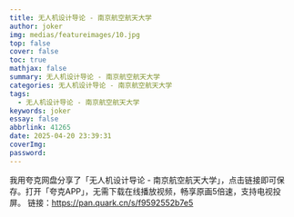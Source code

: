 ```yaml
---
title: 无人机设计导论 - 南京航空航天大学
author: joker
img: medias/featureimages/10.jpg
top: false
cover: false
toc: true
mathjax: false
summary: 无人机设计导论 - 南京航空航天大学
categories: 无人机设计导论 - 南京航空航天大学
tags:
  - 无人机设计导论 - 南京航空航天大学
keywords: joker
essay: false
abbrlink: 41265
date: 2025-04-20 23:39:31
coverImg:
password:
---
```


我用夸克网盘分享了「无人机设计导论 - 南京航空航天大学」，点击链接即可保存。打开「夸克APP」，无需下载在线播放视频，畅享原画5倍速，支持电视投屏。
链接：https://pan.quark.cn/s/f9592552b7e5
